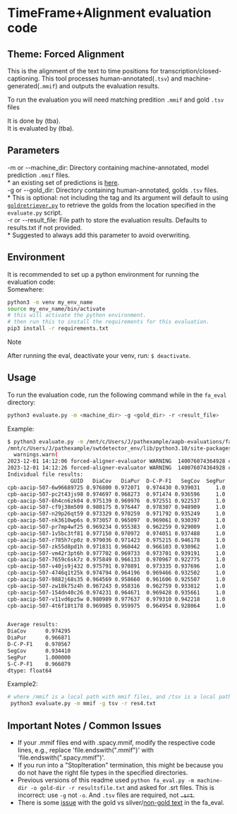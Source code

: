 # TimeFrame+Alignment evaluation code
## Theme: Forced Alignment 
This is the alignment of the text to time positions for transcription/closed-captioning. 
This tool processes human-annotated(`.tsv`) and machine-generated(`.mmif`) and outputs the evaluation results.

To run the evaluation you will need matching predition `.mmif` and gold `.tsv` files

It is done by (tba).   
It is evaluated by (tba). 

## Parameters
-m or --machine_dir: Directory containing machine-annotated, model prediction `.mmif` files.  
    * an existing set of predictions is [here](preds@gentle-forced-aligner-wrapper@aapb-collaboration-21-nongoldtext).  
-g or --gold_dir: Directory containing human-annotated, golds `.tsv` files.   
    * This is optional: not including the tag and its argument will default to using [`goldretriever.py`](goldretriever.py) to retrieve the golds 
from the location specified in the `evaluate.py` script.  
-r or --result_file: File path to store the evaluation results. Defaults to results.txt if not provided.    
    * Suggested to always add this parameter to avoid overwriting.   

## Environment
It is recommended to set up a python environment for running the evaluation code:  
Somewhere:  
```bash
python3 -m venv my_env_name
source my_env_name/bin/activate
# this will activate the python environment.
# then run this to install the requirements for this evaluation. 
pip3 install -r requirements.txt
```
> [!Note]  
> After running the eval, deactivate your venv, run: `$ deactivate`.  

## Usage
To run the evaluation code, run the following command while in the `fa_eval` directory:  
```bash
python3 evaluate.py -m <machine_dir> -g <gold_dir> -r <result_file>
```
Example: 
```bash
$ python3 evaluate.py -m /mnt/c/Users/J/pathexample/aapb-evaluations/fa_eval/preds@gentle-forced-aligner-wrapper@aapb-collaboration-21-nongoldtext
/mnt/c/Users/J/pathexample/swtdetector_env/lib/python3.10/site-packages/pyannote/metrics/utils.py:200: UserWarning: 'uem' was approximated by the union of 'reference' and 'hypothesis' extents.
  warnings.warn(
2023-12-01 14:12:06 forced-aligner-evaluator WARNING  140076074364928 cpb-aacip-507-nk3610wp6s :: reference (915) and hypothesis (914) have different number of segments
2023-12-01 14:12:26 forced-aligner-evaluator WARNING  140076074364928 cpb-aacip-507-vd6nz81n6r :: no hypothesis found
Individual file results:
                    GUID   DiaCov   DiaPur  D-C-P-F1   SegCov  SegPur  S-C-P-F1
cpb-aacip-507-6w96689725 0.976800 0.972071  0.974430 0.939031     1.0  0.968557
cpb-aacip-507-pc2t43js98 0.974697 0.968273  0.971474 0.936596     1.0  0.967260
cpb-aacip-507-6h4cn6zk04 0.975139 0.969976  0.972551 0.922537     1.0  0.959708
cpb-aacip-507-cf9j38m509 0.980175 0.976447  0.978307 0.948909     1.0  0.973785
cpb-aacip-507-n29p26qt59 0.973329 0.970259  0.971792 0.935249     1.0  0.966541
cpb-aacip-507-nk3610wp6s 0.973057 0.965097  0.969061 0.930397     1.0  0.963944
cpb-aacip-507-pr7mp4wf25 0.969234 0.955383  0.962259 0.929009     1.0  0.963198
cpb-aacip-507-1v5bc3tf81 0.977150 0.970972  0.974051 0.937488     1.0  0.967735
cpb-aacip-507-r785h7cp0z 0.979036 0.971423  0.975215 0.946178     1.0  0.972345
cpb-aacip-507-zk55d8pd1h 0.971831 0.960442  0.966103 0.930962     1.0  0.964247
cpb-aacip-507-vm42r3pt6h 0.977702 0.969733  0.973701 0.939191     1.0  0.968642
cpb-aacip-507-7659c6sk7z 0.975849 0.966133  0.970967 0.922775     1.0  0.959837
cpb-aacip-507-v40js9j432 0.975791 0.970891  0.973335 0.937696     1.0  0.967846
cpb-aacip-507-4746q1t25k 0.974794 0.964196  0.969466 0.932502     1.0  0.965072
cpb-aacip-507-9882j68s35 0.964569 0.958660  0.961606 0.925507     1.0  0.961313
cpb-aacip-507-zw18k75z4h 0.967243 0.958316  0.962759 0.933812     1.0  0.965773
cpb-aacip-507-154dn40c26 0.974231 0.964671  0.969428 0.935661     1.0  0.966761
cpb-aacip-507-v11vd6pz5w 0.980989 0.977637  0.979310 0.942218     1.0  0.970250
cpb-aacip-507-4t6f18t178 0.969985 0.959975  0.964954 0.928064     1.0  0.962690


Average results:
DiaCov      0.974295
DiaPur      0.966871
D-C-P-F1    0.970567
SegCov      0.934410
SegPur      1.000000
S-C-P-F1    0.966079
dtype: float64
```
Example2: 
```bash
# where /mmif is a local path with mmif files, and /tsv is a local path with tsv files.
 python3 evaluate.py -m mmif -g tsv -r res4.txt
```

## Important Notes / Common Issues
* If your .mmif files end with .spacy.mmif, modify the respective code lines, e.g., replace 'file.endswith(".mmif")' with 'file.endswith(".spacy.mmif")'.
* If you run into a "StopIteration" termination, this might be because you do not have the right file types in the specified directories. 
* Previous versions of this readme used `python fa_eval.py -m machine-dir -o gold-dir -r resultsfile.txt` and asked for .srt files. 
This is incorrect: use `-g` not `-o`. And `.tsv` files are required, not ~~`.srt`~~.   
* There is some [issue](https://github.com/clamsproject/aapb-evaluations/issues/31) with the gold vs silver/[non-gold text](aapb-collaboration-21-nongoldtext) in the fa_eval. 
